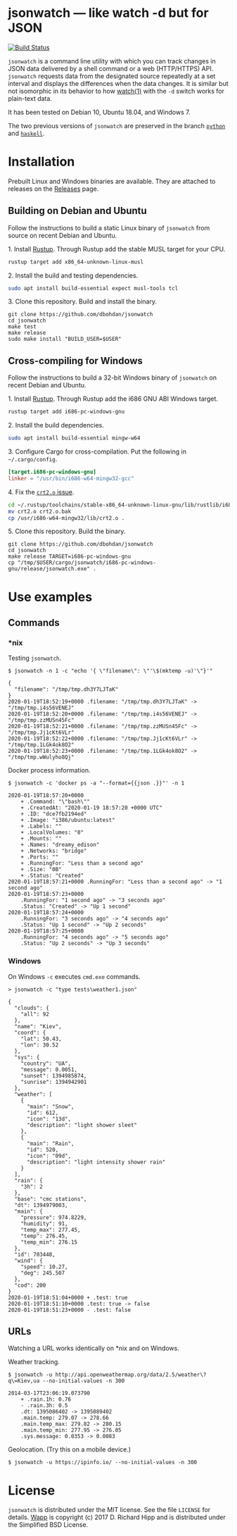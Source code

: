 jsonwatch — like watch -d but for JSON
======================================

[![Build Status](https://travis-ci.org/dbohdan/jsonwatch.svg?branch=master)](https://travis-ci.org/dbohdan/jsonwatch)

`jsonwatch` is a command line utility with which you can track changes in JSON data delivered by a shell command or a web (HTTP/HTTPS) API. `jsonwatch` requests data from the designated source repeatedly at a set interval and displays the differences when the data changes.  It is similar but not isomorphic in its behavior to how [watch(1)](https://manpages.debian.org/stable/procps/watch.1.en.html) with the `-d` switch works for plain-text data.

It has been tested on Debian 10, Ubuntu 18.04, and Windows 7.

The two previous versions of `jsonwatch` are preserved in the branch [`python`](https://github.com/dbohdan/jsonwatch/tree/python) and [`haskell`](https://github.com/dbohdan/jsonwatch/tree/haskell).


Installation
============

Prebuilt Linux and Windows binaries are available.  They are attached to releases on the [Releases](https://github.com/dbohdan/jsonwatch/releases) page.

Building on Debian and Ubuntu
-----------------------------

Follow the instructions to build a static Linux binary of `jsonwatch` from source on recent Debian and Ubuntu.

1\. Install [Rustup](https://rustup.rs/).  Through Rustup add the stable MUSL target for your CPU.

```sh
rustup target add x86_64-unknown-linux-musl
```

2\. Install the build and testing dependencies.

```sh
sudo apt install build-essential expect musl-tools tcl
```

3\. Clone this repository.  Build and install the binary.

    git clone https://github.com/dbohdan/jsonwatch
    cd jsonwatch
    make test
    make release
    sudo make install "BUILD_USER=$USER"

Cross-compiling for Windows
---------------------------

Follow the instructions to build a 32-bit Windows binary of `jsonwatch` on recent Debian and Ubuntu.

1\. Install [Rustup](https://rustup.rs/).  Through Rustup add the i686 GNU ABI Windows target.

```sh
rustup target add i686-pc-windows-gnu
```

2\. Install the build dependencies.

```sh
sudo apt install build-essential mingw-w64
```

3\. Configure Cargo for cross-compilation.  Put the following in `~/.cargo/config`.

```toml
[target.i686-pc-windows-gnu]
linker = "/usr/bin/i686-w64-mingw32-gcc"
```

4\. Fix the [`crt2.o` issue](https://github.com/rust-lang/rust/issues/48272#issuecomment-429596397).

```sh
cd ~/.rustup/toolchains/stable-x86_64-unknown-linux-gnu/lib/rustlib/i686-pc-windows-gnu/lib/
mv crt2.o crt2.o.bak
cp /usr/i686-w64-mingw32/lib/crt2.o .
```

5\. Clone this repository.  Build the binary.

    git clone https://github.com/dbohdan/jsonwatch
    cd jsonwatch
    make release TARGET=i686-pc-windows-gnu
    cp "/tmp/$USER/cargo/jsonwatch/i686-pc-windows-gnu/release/jsonwatch.exe" .


Use examples
============

Commands
--------

### *nix

Testing `jsonwatch`.

    $ jsonwatch -n 1 -c "echo '{ \"filename\": \"'\$(mktemp -u)'\"}'"

    {
      "filename": "/tmp/tmp.dh3Y7LJTaK"
    }
    2020-01-19T18:52:19+0000 .filename: "/tmp/tmp.dh3Y7LJTaK" -> "/tmp/tmp.i4s56VENEJ"
    2020-01-19T18:52:20+0000 .filename: "/tmp/tmp.i4s56VENEJ" -> "/tmp/tmp.zzMUSn45Fc"
    2020-01-19T18:52:21+0000 .filename: "/tmp/tmp.zzMUSn45Fc" -> "/tmp/tmp.Jj1cKt6VLr"
    2020-01-19T18:52:22+0000 .filename: "/tmp/tmp.Jj1cKt6VLr" -> "/tmp/tmp.1LGk4ok8O2"
    2020-01-19T18:52:23+0000 .filename: "/tmp/tmp.1LGk4ok8O2" -> "/tmp/tmp.wWulyho8Qj"

Docker process information.

    $ jsonwatch -c 'docker ps -a "--format={{json .}}"' -n 1

    2020-01-19T18:57:20+0000
        + .Command: "\"bash\""
        + .CreatedAt: "2020-01-19 18:57:20 +0000 UTC"
        + .ID: "dce7fb2194ed"
        + .Image: "i386/ubuntu:latest"
        + .Labels: ""
        + .LocalVolumes: "0"
        + .Mounts: ""
        + .Names: "dreamy_edison"
        + .Networks: "bridge"
        + .Ports: ""
        + .RunningFor: "Less than a second ago"
        + .Size: "0B"
        + .Status: "Created"
    2020-01-19T18:57:21+0000 .RunningFor: "Less than a second ago" -> "1 second ago"
    2020-01-19T18:57:23+0000
        .RunningFor: "1 second ago" -> "3 seconds ago"
        .Status: "Created" -> "Up 1 second"
    2020-01-19T18:57:24+0000
        .RunningFor: "3 seconds ago" -> "4 seconds ago"
        .Status: "Up 1 second" -> "Up 2 seconds"
    2020-01-19T18:57:25+0000
        .RunningFor: "4 seconds ago" -> "5 seconds ago"
        .Status: "Up 2 seconds" -> "Up 3 seconds"

### Windows

On Windows `-c` executes `cmd.exe` commands.

    > jsonwatch -c "type tests\weather1.json"

    {
      "clouds": {
        "all": 92
      },
      "name": "Kiev",
      "coord": {
        "lat": 50.43,
        "lon": 30.52
      },
      "sys": {
        "country": "UA",
        "message": 0.0051,
        "sunset": 1394985874,
        "sunrise": 1394942901
      },
      "weather": [
        {
          "main": "Snow",
          "id": 612,
          "icon": "13d",
          "description": "light shower sleet"
        },
        {
          "main": "Rain",
          "id": 520,
          "icon": "09d",
          "description": "light intensity shower rain"
        }
      ],
      "rain": {
        "3h": 2
      },
      "base": "cmc stations",
      "dt": 1394979003,
      "main": {
        "pressure": 974.8229,
        "humidity": 91,
        "temp_max": 277.45,
        "temp": 276.45,
        "temp_min": 276.15
      },
      "id": 703448,
      "wind": {
        "speed": 10.27,
        "deg": 245.507
      },
      "cod": 200
    }
    2020-01-19T18:51:04+0000 + .test: true
    2020-01-19T18:51:10+0000 .test: true -> false
    2020-01-19T18:51:23+0000 - .test: false

URLs
----

Watching a URL works identically on *nix and on Windows.

Weather tracking.

    $ jsonwatch -u http://api.openweathermap.org/data/2.5/weather\?q\=Kiev,ua --no-initial-values -n 300

    2014-03-17T23:06:19.073790
        + .rain.1h: 0.76
        - .rain.3h: 0.5
        .dt: 1395086402 -> 1395089402
        .main.temp: 279.07 -> 278.66
        .main.temp_max: 279.82 -> 280.15
        .main.temp_min: 277.95 -> 276.05
        .sys.message: 0.0353 -> 0.0083

Geolocation. (Try this on a mobile device.)

    $ jsonwatch -u https://ipinfo.io/ --no-initial-values -n 300


License
=======

`jsonwatch` is distributed under the MIT license.  See the file `LICENSE` for details.   [Wapp](tests/vendor/wapp/wapp.tcl) is copyright (c) 2017 D. Richard Hipp and is distributed under the Simplified BSD License.
